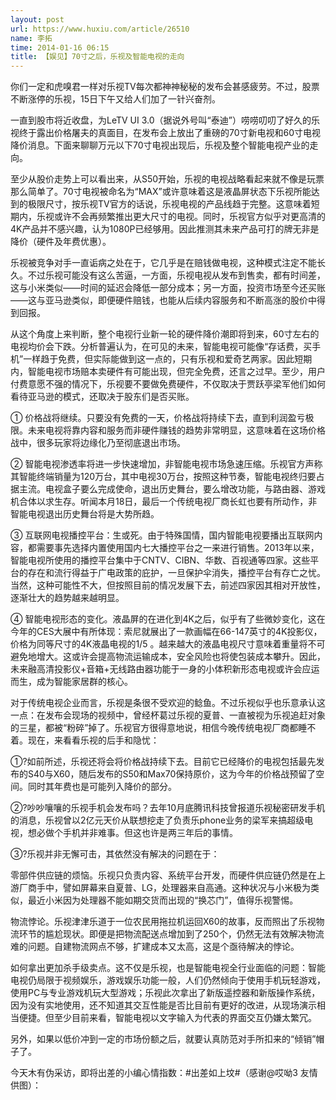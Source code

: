 ```yaml
---
layout: post
url: https://www.huxiu.com/article/26510
name: 李拓
time: 2014-01-16 06:15
title: 【娱见】70寸之后，乐视及智能电视的走向
---
```

你们一定和虎嗅君一样对乐视TV每次都神神秘秘的发布会甚感疲劳。不过，股票不断涨停的乐视，15日下午又给人们加了一针兴奋剂。

一直到股市将近收盘，为LeTV UI 3.0（据说外号叫“泰迪”）唠唠叨叨了好久的乐视终于露出价格屠夫的真面目，在发布会上放出了重磅的70寸新电视和60寸电视降价消息。下面来聊聊万元以下70寸电视出现后，乐视及整个智能电视产业的走向。

至少从股价走势上可以看出来，从S50开始，乐视的电视战略看起来就不像是玩票那么简单了。70寸电视被命名为“MAX”或许意味着这是液晶屏状态下乐视所能达到的极限尺寸，按乐视TV官方的话说，乐视电视的产品线趋于完整。这意味着短期内，乐视或许不会再频繁推出更大尺寸的电视。同时，乐视官方似乎对更高清的4K产品并不感兴趣，认为1080P已经够用。因此推测其未来产品可打的牌无非是降价（硬件及年费优惠）。

乐视被竞争对手一直诟病之处在于，它几乎是在赔钱做电视，这种模式注定不能长久。不过乐视可能没有这么苦逼，一方面，乐视电视从发布到售卖，都有时间差，这与小米类似——时间的延迟会降低一部分成本；另一方面，投资市场至今还买账——这与亚马逊类似，即便硬件赔钱，也能从后续内容服务和不断高涨的股价中得到回报。

从这个角度上来判断，整个电视行业新一轮的硬件降价潮即将到来，60寸左右的电视均价会下跌。分析普遍认为，在可见的未来，智能电视可能像“存话费，买手机”一样趋于免费，但实际能做到这一点的，只有乐视和爱奇艺两家。因此短期内，智能电视市场赔本卖硬件有可能出现，但完全免费，还言之过早。至少，用户付费意愿不强的情况下，乐视要不要做免费硬件，不仅取决于贾跃亭梁军他们如何看待亚马逊的模式，还取决于股东们是否买账。

① 价格战将继续。只要没有免费的一天，价格战将持续下去，直到利润盈亏极限。未来电视将靠内容和服务而非硬件赚钱的趋势非常明显，这意味着在这场价格战中，很多玩家将边缘化乃至彻底退出市场。

② 智能电视渗透率将进一步快速增加，非智能电视市场急速压缩。乐视官方声称其智能终端销量为120万台，其中电视30万台，按照这种节奏，智能电视终归要占据主流。电视盒子要么完成使命，退出历史舞台，要么增改功能，与路由器、游戏机合体以求生存。听闻本月18日，最后一个传统电视厂商长虹也要有所动作，非智能电视退出历史舞台将是大势所趋。

③ 互联网电视播控平台：生或死。由于特殊国情，国内智能电视要播出互联网内容，都需要事先选择内置使用国内七大播控平台之一来进行销售。2013年以来，智能电视所使用的播控平台集中于CNTV、CIBN、华数、百视通等四家。这些平台的存在和流行得益于广电政策的庇护，一旦保护伞消失，播控平台有存亡之忧。当然，这种可能性不大，但按照目前的情况发展下去，前述四家因其相对开放性，逐渐壮大的趋势越来越明显。

④ 智能电视形态的变化。液晶屏的在进化到4K之后，似乎有了些微妙变化，这在今年的CES大展中有所体现：索尼就展出了一款画幅在66-147英寸的4K投影仪，价格为同等尺寸的4K液晶电视的1/5 。越来越大的液晶电视尺寸意味着重量将不可避免地增大。这或许会提高物流运输成本，安全风险也将使包装成本攀升。因此，未来融高清投影仪+音箱+无线路由器功能于一身的小体积新形态电视或许会应运而生，成为智能家居群的核心。

对于传统电视企业而言，乐视是条很不受欢迎的鲶鱼。不过乐视似乎也乐意承认这一点：在发布会现场的视频中，曾经杯葛过乐视的夏普、一直被视为乐视追赶对象的三星，都被“粉碎”掉了。乐视官方很得意地说，相信今晚传统电视厂商都睡不着。现在，来看看乐视的后手和隐忧：

①?如前所述，乐视还将会将价格战持续下去。目前它已经降价的电视包括最先发布的S40与X60，随后发布的S50和Max70保持原价，这为今年的价格战预留了空间。同时其年费也是可能列入降价的部分。

②?吵吵嚷嚷的乐视手机会发布吗？去年10月底腾讯科技曾报道乐视秘密研发手机的消息，乐视曾以2亿元天价从联想挖走了负责乐phone业务的梁军来搞超级电视，想必做个手机并非难事。但这也许是两三年后的事情。

③?乐视并非无懈可击，其依然没有解决的问题在于：

零部件供应链的烦恼。乐视只负责内容、系统平台开发，而硬件供应链仍然是在上游厂商手中，譬如屏幕来自夏普、LG，处理器来自高通。这种状况与小米极为类似，最近小米因为处理器不能如期交货而出现的“换芯门”，值得乐视警惕。

物流悖论。乐视津津乐道于一位农民用拖拉机运回X60的故事，反而照出了乐视物流环节的尴尬现状。即便是把物流配送点增加到了250个，仍然无法有效解决物流难的问题。自建物流网点不够，扩建成本又太高，这是个亟待解决的悖论。

如何拿出更加杀手级卖点。这不仅是乐视，也是智能电视全行业面临的问题：智能电视仍局限于视频娱乐，游戏娱乐功能一般，人们仍然倾向于使用手机玩轻游戏，使用PC与专业游戏机玩大型游戏；乐视此次拿出了新版遥控器和新版操作系统，因为没有实地使用，还不知道其交互性能是否比目前有更好的改进，从现场演示相当便捷。但至少目前来看，智能电视以文字输入为代表的界面交互仍嫌太繁冗。

另外，如果以低价冲到一定的市场份额之后，就要认真防范对手所扣来的“倾销”帽子了。

今天木有伪采访，即将出差的小编心情指数：#出差如上坟#（感谢@哎呦3 友情供图）：

